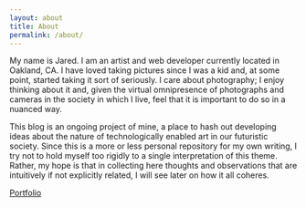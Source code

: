 ```yaml
---
layout: about
title: About
permalink: /about/
---
```


My name is Jared. I am an artist and web developer currently located in Oakland, CA.
I have loved taking pictures since I was a kid and, at some point, started taking it
sort of seriously. I care about photography; I enjoy thinking about it and, given the virtual omnipresence of photographs and cameras in the society in which I live, feel that it is important to do so in a nuanced way.

This blog is an ongoing project of mine, a place to hash out
developing ideas about the nature of technologically enabled art in our futuristic society. Since this is a more or less personal repository for my own writing, I try not to hold myself too rigidly to a single interpretation of this theme. Rather, my hope is that in collecting here thoughts and observations that are intuitively if not explicitly related, I will see later on how it all coheres.

<a href="http://www.jaredradin.net">Portfolio</a>
